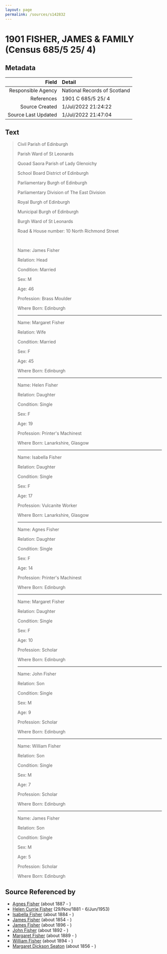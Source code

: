 ```yaml
---
layout: page
permalink: /sources/s142832
---
```


# 1901 FISHER, JAMES & FAMILY (Census 685/5 25/ 4)

## Metadata

Field | Detail
---:|:---
Responsible Agency | National Records of Scotland
References | 1901 C 685/5 25/ 4
Source Created | 1/Jul/2022 21:24:22
Source Last Updated | 1/Jul/2022 21:47:04

## Text

> Civil Parish of Edinburgh
>
> Parish Ward of St Leonards
>
> Quoad Saora Parish of Lady Glenoichy
>
> School Board District of Edinburgh
>
> Parliamentary Burgh of Edinburgh
>
> Parliamentary Division of The East Division
>
> Royal Burgh of Edinburgh
>
> Municipal Burgh of Edinburgh
>
> Burgh Ward of St Leonards
>
> Road & House number: 10 North Richmond Street
>
> <br/>
>
> Name: James Fisher
>
> Relation: Head
>
> Condition: Married
>
> Sex: M
>
> Age: 46
>
> Profession: Brass Moulder
>
> Where Born: Edinburgh
>
> ---
>
> Name: Margaret Fisher
>
> Relation: Wife
>
> Condition: Married
>
> Sex: F
>
> Age: 45
>
> Where Born: Edinburgh
>
> ---
>
> Name: Helen Fisher
>
> Relation: Daughter
>
> Condition: Single
>
> Sex: F
>
> Age: 19
>
> Profession: Printer's Machinest
>
> Where Born: Lanarkshire, Glasgow
>
> ----
>
> Name: Isabella Fisher
>
> Relation: Daughter
>
> Condition: Single
>
> Sex: F
>
> Age: 17
>
> Profession: Vulcanite Worker
>
> Where Born: Lanarkshire, Glasgow
>
> ---
>
> Name: Agnes Fisher
>
> Relation: Daughter
>
> Condition: Single
>
> Sex: F
>
> Age: 14
>
> Profession: Printer's Machinest
>
> Where Born: Edinburgh
>
> ---
>
> Name: Margaret Fisher
>
> Relation: Daughter
>
> Condition: Single
>
> Sex: F
>
> Age: 10
>
> Profession: Scholar
>
> Where Born: Edinburgh
>
> ---
>
> Name: John Fisher
>
> Relation: Son
>
> Condition: Single
>
> Sex: M
>
> Age: 9
>
> Profession: Scholar
>
> Where Born: Edinburgh
>
> ---
>
> Name: William Fisher
>
> Relation: Son
>
> Condition: Single
>
> Sex: M
>
> Age: 7
>
> Profession: Scholar
>
> Where Born: Edinburgh
>
> ---
>
> Name: James Fisher
>
> Relation: Son
>
> Condition: Single
>
> Sex: M
>
> Age: 5
>
> Profession: Scholar
>
> Where Born: Edinburgh
>

## Source Referenced by

* [Agnes Fisher](../people/@45605556@-agnes-fisher-b1887-d.md) (about 1887 - )
* [Helen Currie Fisher](../people/@18426904@-helen-currie-fisher-b1881-11-29-d1953-6-6.md) (29/Nov/1881 - 6/Jun/1953)
* [Isabella Fisher](../people/@51349357@-isabella-fisher-b1884-d.md) (about 1884 - )
* [James Fisher](../people/@22540348@-james-fisher-b1854-d.md) (about 1854 - )
* [James Fisher](../people/@39137337@-james-fisher-b1896-d.md) (about 1896 - )
* [John Fisher](../people/@59036117@-john-fisher-b1892-d.md) (about 1892 - )
* [Margaret Fisher](../people/@21244212@-margaret-fisher-b1889-d.md) (about 1889 - )
* [William Fisher](../people/@85653512@-william-fisher-b1894-d.md) (about 1894 - )
* [Margaret Dickson Seaton](../people/@45571672@-margaret-dickson-seaton-b1856-d.md) (about 1856 - )
